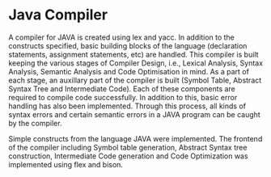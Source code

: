 # Java Compiler 

A compiler for JAVA is created using lex and yacc. In addition to the constructs
specified, basic building blocks of the language (declaration statements, assignment
statements, etc) are handled.
This compiler is built keeping the various stages of Compiler Design, i.e., Lexical Analysis,
Syntax Analysis, Semantic Analysis and Code Optimisation in mind.
As a part of each stage, an auxillary part of the compiler is built (Symbol Table, Abstract
Syntax Tree and Intermediate Code). Each of these components are required to compile
code successfully.
In addition to this, basic error handling has also been implemented.
Through this process, all kinds of syntax errors and certain semantic errors in a JAVA
program can be caught by the compiler.

Simple constructs from the language JAVA were implemented. The frontend of the
compiler including Symbol table generation, Abstract Syntax tree construction, Intermediate
Code generation and Code Optimization was implemented using flex and bison.

